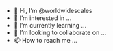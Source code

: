 - 👋 Hi, I’m @worldwidescales
- 👀 I’m interested in ...
- 🌱 I’m currently learning ...
- 💞️ I’m looking to collaborate on ...
- 📫 How to reach me ...

<!---
worldwidescales/worldwidescales is a ✨ special ✨ repository because its `README.md` (this file) appears on your GitHub profile.
You can click the Preview link to take a look at your changes.
--->
